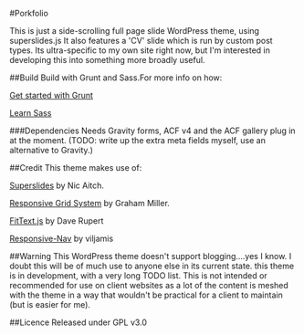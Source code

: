 #Porkfolio

This is just a side-scrolling full page slide WordPress theme, using superslides.js
It also features a 'CV' slide which is run by custom post types. Its ultra-specific to my own site right now, but I'm interested in developing this into something more broadly useful.

##Build
Build with Grunt and Sass.For more info on how:

[Get started with Grunt](http://gruntjs.com/getting-started)

[Learn Sass](http://sass-lang.com/guide)

###Dependencies
Needs Gravity forms, ACF v4 and the ACF gallery plug in at the moment.
(TODO: write up the extra meta fields myself, use an alternative to Gravity.)

##Credit
This theme makes use of:

[Superslides](https://github.com/nicinabox/superslides) by Nic Aitch.

[Responsive Grid System](https://github.com/grahammiller/ResponsiveGridSystem) by Graham Miller.

[FitText.js](http://daverupert.com) by Dave Rupert

[Responsive-Nav](https://github.com/viljamis/responsive-nav.js) by viljamis

##Warning
This WordPress theme doesn't support blogging....yes I know.
I doubt this will be of much use to anyone else in its current state.
this theme is in development, with a very long TODO list.
This is not intended or recommended for use on client websites as a lot of the content is meshed with the theme in a way that wouldn't be practical for a client to maintain (but is easier for me).

##Licence
Released under GPL v3.0
